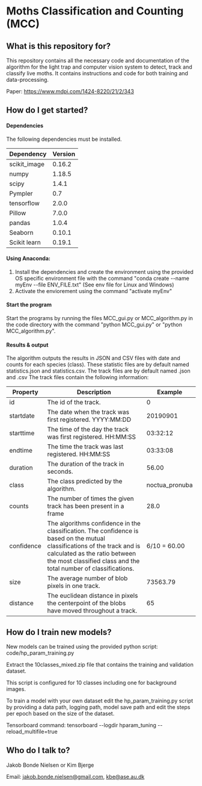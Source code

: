 # Moths Classification and Counting (MCC) 
## What is this repository for? ##

This repository contains all the necessary code and documentation of the algorithm for the light trap and computer vision system to detect, track and classify live moths.
It contains instructions and code for both training and data-processing.

Paper:
https://www.mdpi.com/1424-8220/21/2/343

## How do I get started? ##
#### Dependencies ####
The following dependencies must be installed.

| Dependency   | Version  |
|--------------|----------|
| scikit_image | 0.16.2	  |
| numpy        | 1.18.5   |
| scipy        | 1.4.1    |
| Pympler      | 0.7      |
| tensorflow   | 2.0.0    |
| Pillow       | 7.0.0    |
| pandas       | 1.0.4    |
| Seaborn      | 0.10.1   |
| Scikit learn | 0.19.1   |

#### Using Anaconda: ####
1. Install the dependencies and create the environment using the provided OS specific environment file with the command "conda create --name myEnv --file ENV_FILE.txt"
   (See env file for Linux and Windows)
2. Activate the enviorement using the command "activate myEnv"

#### Start the program ####
Start the programs by running the files MCC_gui.py or MCC_algorithm.py in the code directory with the command "python MCC_gui.py" or "python MCC_algorithm.py".

#### Results & output ####
The algorithm outputs the results in JSON and CSV files with date and counts for each species (class).
These statistic files are by default named statistics.json and statistics.csv. The track files are by default named <DirectoryName>.json and <DirectoryName>.csv
The track files contain the following information:

| Property | Description | Example |
|--------------|----------|----------|
| id | The id of the track. | 0 |
| startdate | The date when the track was first registered. YYYY:MM:DD | 20190901 |
| starttime  | The time of the day the track was first registered. HH:MM:SS | 03:32:12 |
| endtime | The time the track was last registered. HH:MM:SS | 03:33:08 |
| duration | The duration of the track in seconds. | 56.00 |
| class | The class predicted by the algorithm. | noctua_pronuba |
| counts | The number of times the given track has been present in a frame | 28.0 |
| confidence | The algorithms confidence in the classification. The confidence is based on the mutual classifications of the track and is calculated as the ratio between the most classified class and the total number of classifications. | 6/10 = 60.00 |
| size | The average number of blob pixels in one track. | 73563.79 |
| distance | The euclidean distance in pixels the centerpoint of the blobs have moved throughout a track. | 65 | 



## How do I train new models? ##
New models can be trained using the provided python script: code/hp_param_training.py 

Extract the 10classes_mixed.zip file that contains the training and validation dataset.

This script is configured for 10 classes including one for background images.

To train a model with your own dataset edit the hp_param_training.py script by providing a data path, 
logging path, model save path and edit the steps per epoch based on the size of the dataset.

Tensorboard command: tensorboard --logdir hparam_tuning --reload_multifile=true

## Who do I talk to? ##
Jakob Bonde Nielsen or Kim Bjerge

Email: jakob.bonde.nielsen@gmail.com, kbe@ase.au.dk
